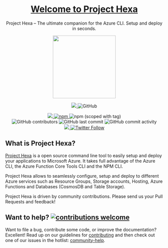 <h1 align="center">
  <a href="https://hexa.run">Welcome to Project Hexa</a>
</h1>

<p align="center">Project Hexa – The ultimate companion for the Azure CLI. Setup and deploy in seconds.</p>
<p align="center">
  <img width="200" align="center" src="https://github.com/manekinekko/hexa/raw/master/docs/hexa.png?raw=true"/>
</p>

<p align="center" >
   <a href="https://hexa.run">
    <img src="https://img.shields.io/website-up-down-5abdca-ff69b4/http/shields.io.svg?label=hexa.run"/>
  </a>
  
  <img alt="GitHub" src="https://img.shields.io/github/license/manekinekko/hexa">
</p>

<p align="center" >
  
  <a href="https://github.com/manekinekko/hexa/issues">
    <img src="http://isitmaintained.com/badge/resolution/manekinekko/hexa.svg"/>
  </a>

  <a href="https://www.npmjs.com/package/@manekinekko/hexa">
    <img alt="npm" src="https://img.shields.io/npm/dm/@manekinekko/hexa?color=%235abdca">
  </a>
 
  <img alt="npm (scoped with tag)" src="https://img.shields.io/npm/v/@manekinekko/hexa/latest?color=5abdca">
  
  <br/>
  
  <img alt="GitHub contributors" src="https://img.shields.io/github/contributors/manekinekko/hexa?color=5abdca">
  <img alt="GitHub last commit" src="https://img.shields.io/github/last-commit/manekinekko/hexa?color=5abdca">
  <img alt="GitHub commit activity" src="https://img.shields.io/github/commit-activity/w/manekinekko/hexa?color=5abdca">
  <br/>
  
  <a href="https://twitter.com/manekinekko">
    <img src="https://img.shields.io/badge/say-thanks-ff69b4.svg"/>
  </a>

  <a href="https://twitter.com/manekinekko">  
    <img alt="Twitter Follow" src="https://img.shields.io/twitter/follow/manekinekko?style=social">
  </a>
  
</p>

## What is Project Hexa?

[Project Hexa](https://hexa.run) is a open source command line tool to easily setup and deploy your applications to Microsoft Azure. It takes full advantage of the Azure CLI, the Azure Function Core Tools CLI and the NPM CLI.

Project Hexa allows to seamlessly configure, setup and deploy to different Azure services such as Resource Groups, Storage accounts, Hosting, Azure Functions and Databases (CosmosDB and Table Storage).

Project Hexa is driven by community contributions. Please send us your Pull Requests and feedback!

## Want to help? [![contributions welcome](https://img.shields.io/badge/contributions-welcome-brightgreen.svg?style=flat)](https://github.com/manekinekko/hexa/issues)
Want to file a bug, contribute some code, or improve the documentation? Excellent! Read up on our guidelines for [contributing](https://github.com/manekinekko/hexa/blob/master/CONTRIBUTING.md) and then check out one of our issues in the hotlist: [community-help](https://github.com/manekinekko/hexa/issues).
